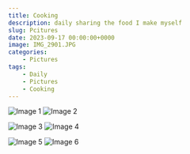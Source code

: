 ```yaml
---
title: Cooking
description: daily sharing the food I make myself
slug: Pcitures
date: 2023-09-17 00:00:00+0000
image: IMG_2901.JPG
categories:
    - Pictures
tags:
    - Daily
    - Pictures
    - Cooking
---
```


![Image 1](IMG_2520.JPG) ![Image 2](IMG_2526.JPG)

![Image 3](IMG_2837.JPG) ![Image 4](IMG_2845.JPG)

![Image 5](IMG_2901.JPG) ![Image 6](IMG_6930.JPG)
